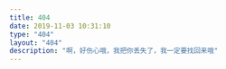 ```yaml
---
title: 404
date: 2019-11-03 10:31:10
type: "404"
layout: "404"
description: "啊，好伤心哦，我把你丢失了，我一定要找回来哦"
---
```


